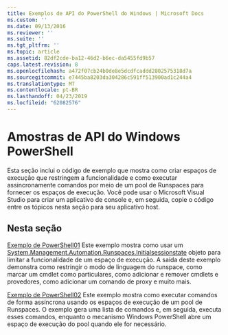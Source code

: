 ```yaml
---
title: Exemplos de API do PowerShell do Windows | Microsoft Docs
ms.custom: ''
ms.date: 09/13/2016
ms.reviewer: ''
ms.suite: ''
ms.tgt_pltfrm: ''
ms.topic: article
ms.assetid: 82df2cde-ba12-46d2-b6ec-da5455fd9b57
caps.latest.revision: 8
ms.openlocfilehash: a472f07cb24b0de8e5dcdfcaddd2802575318d7a
ms.sourcegitcommit: e7445ba8203da304286c591ff513900ad1c244a4
ms.translationtype: MT
ms.contentlocale: pt-BR
ms.lasthandoff: 04/23/2019
ms.locfileid: "62082576"
---
```

# <a name="windows-powershell-api-samples"></a>Amostras de API do Windows PowerShell

Esta seção inclui o código de exemplo que mostra como criar espaços de execução que restringem a funcionalidade e como executar assincronamente comandos por meio de um pool de Runspaces para fornecer os espaços de execução. Você pode usar o Microsoft Visual Studio para criar um aplicativo de console e, em seguida, copie o código entre os tópicos nesta seção para seu aplicativo host.

## <a name="in-this-section"></a>Nesta seção

[Exemplo de PowerShell01](./windows-powershell01-sample.md) Este exemplo mostra como usar um [System.Management.Automation.Runspaces.Initialsessionstate](/dotnet/api/System.Management.Automation.Runspaces.InitialSessionState) objeto para limitar a funcionalidade de um espaço de execução. A saída deste exemplo demonstra como restringir o modo de linguagem do runspace, como marcar um cmdlet como particulares, como adicionar e remover cmdlets e provedores, como adicionar um comando de proxy e muito mais.

[Exemplo de PowerShell02](./windows-powershell02-sample.md) Este exemplo mostra como executar comandos de forma assíncrona usando os espaços de execução de um pool de Runspaces. O exemplo gera uma lista de comandos e, em seguida, executa esses comandos, enquanto o mecanismo Windows PowerShell abre um espaço de execução do pool quando ele for necessário.